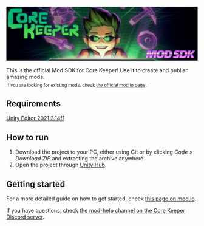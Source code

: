 ![Core Keeper Mod SDK](banner.png)

This is the official Mod SDK for Core Keeper! Use it to create and publish amazing mods.<br>
<sub>If you are looking for existing mods, check [the official mod.io page](https://mod.io/g/corekeeper).</sub>

## Requirements
[Unity Editor 2021.3.14f1](https://unity.com/releases/editor/whats-new/2021.3.14)

## How to run

1. Download the project to your PC, either using Git or by clicking _Code > Download ZIP_ and extracting the archive anywhere.
2. Open the project through [Unity Hub](https://unity.com/unity-hub).

## Getting started
For a more detailed guide on how to get started, check [this page on mod.io](https://mod.io/g/corekeeper/r/core-keeper-mod-sdk-introduction).

If you have questions, check [the mod-help channel on the Core Keeper Discord server](https://discord.gg/CoreKeeper).
